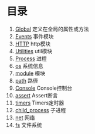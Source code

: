 # 目录

1. [Global](./global.md) 定义在全局的属性或方法
2. [Events](./event.md) 事件模块
3. [HTTP](./http.md) http模块
4. [Utilities](./util.md) util模块
5. [Process](./process.md) 进程
6. [os](./os.md) 系统信息
7. [module](./module.md) 模块
8. [path](./path.md) 路径
9. [Console](./console.md) Console控制台
10. [assert](./assert.md) Assert断言
11. [timers](./timers.md) Timers定时器
12. [child_process](./child_process.md) 子进程
13. [net](./net.md) 网络
14. [fs](./fs.md) 文件系统

